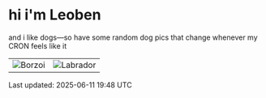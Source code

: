 # hi i'm Leoben

and i like dogs—so have some random dog pics that change whenever my CRON feels like it

|  |  |
|--------|----------|
| ![Borzoi](https://random-dog-vercel.vercel.app/api/random-borzoi?v=1749671308) | ![Labrador](https://random-dog-vercel.vercel.app/api/random-labrador?v=1749671308) |

Last updated: 2025-06-11 19:48 UTC
